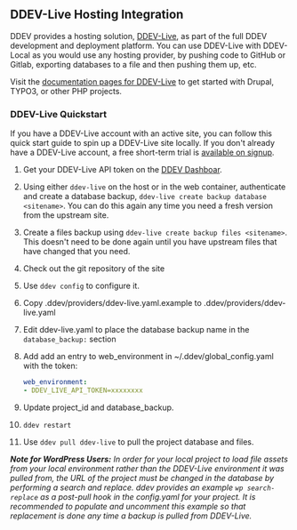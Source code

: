 ## DDEV-Live Hosting Integration

DDEV provides a hosting solution, [DDEV-Live](https://ddev.com/ddev-live/), as part of the full DDEV development and deployment platform. You can use DDEV-Live with DDEV-Local as you would use any hosting provider, by pushing code to GitHub or Gitlab, exporting databases to a file and then pushing them up, etc.

Visit the [documentation pages for DDEV-Live](https://docs.ddev.com/getting-started/) to get started with Drupal, TYPO3, or other PHP projects.

### DDEV-Live Quickstart

If you have a DDEV-Live account with an active site, you can follow this quick start guide to spin up a DDEV-Live site locally. If you don't already have a DDEV-Live account, a free short-term trial is [available on signup](https://dash.ddev.com/).

1. Get your DDEV-Live API token on the [DDEV Dashboar](https://dash.ddev.com/settings/integration).
2. Using either `ddev-live` on the host or in the web container, authenticate and create a database backup, `ddev-live create backup database <sitename>`. You can do this again any time you need a fresh version from the upstream site.
3. Create a files backup using `ddev-live create backup files <sitename>`. This doesn't need to be done again until you have upstream files that have changed that you need.
4. Check out the git repository of the site
5. Use `ddev config` to configure it.
6. Copy .ddev/providers/ddev-live.yaml.example to .ddev/providers/ddev-live.yaml
7. Edit ddev-live.yaml to place the database backup name in the `database_backup:` section
8. Add add an entry to web_environment in ~/.ddev/global_config.yaml with the token:

   ```yaml
   web_environment:
   - DDEV_LIVE_API_TOKEN=xxxxxxxx
   ```

9. Update project_id and database_backup.
10. `ddev restart`
11. Use `ddev pull ddev-live` to pull the project database and files.

_**Note for WordPress Users:** In order for your local project to load file assets from your local environment rather than the DDEV-Live environment it was pulled from, the URL of the project must be changed in the database by performing a search and replace. ddev provides an example `wp search-replace` as a post-pull hook in the config.yaml for your project. It is recommended to populate and uncomment this example so that replacement is done any time a backup is pulled from DDEV-Live._
